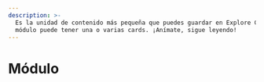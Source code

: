 ```yaml
---
description: >-
  Es la unidad de contenido más pequeña que puedes guardar en Explore CMS. Un
  módulo puede tener una o varias cards. ¡Anímate, sigue leyendo!
---
```


# Módulo

